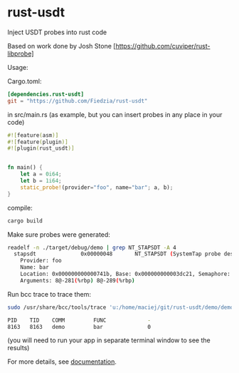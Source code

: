 # rust-usdt
Inject USDT probes into rust code

Based on work done by Josh Stone [https://github.com/cuviper/rust-libprobe]

Usage:

Cargo.toml:
```toml
[dependencies.rust-usdt]
git = "https://github.com/Fiedzia/rust-usdt"
```

in src/main.rs (as example, but you can insert probes in any place in your code)
```rust
#![feature(asm)]
#![feature(plugin)]
#![plugin(rust_usdt)]


fn main() {
    let a = 0i64;
	let b = 1i64;
    static_probe!(provider="foo", name="bar"; a, b);
}
```

compile:
```sh
cargo build
```

Make sure probes were generated:
```sh
readelf -n ./target/debug/demo | grep NT_STAPSDT -A 4
  stapsdt              0x00000048       NT_STAPSDT (SystemTap probe descriptors)
    Provider: foo
    Name: bar
    Location: 0x000000000000741b, Base: 0x000000000003dc21, Semaphore: 0x0000000000000000
    Arguments: 8@-281(%rbp) 8@-289(%rbp)
```

Run bcc trace to trace them:
```sh
sudo /usr/share/bcc/tools/trace 'u:/home/maciej/git/rust-usdt/demo/demo1/target/debug/usdt_demo:bar "%d", arg1' 

PID    TID    COMM         FUNC             -
8163   8163   demo         bar              0
```
(you will need to run your app in separate terminal window to see the results)


For more details, see [documentation](doc/doc.md).
